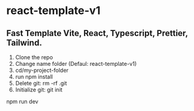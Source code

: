 # react-template-v1

## Fast Template Vite, React, Typescript, Prettier, Tailwind.

1. Clone the repo
2. Change name folder (Defaul: react-template-v1)
3. cd/my-project-folder
4. run npm install
5. Delete git: rm -rf .git
6. Initialize git: git init

npm run dev
